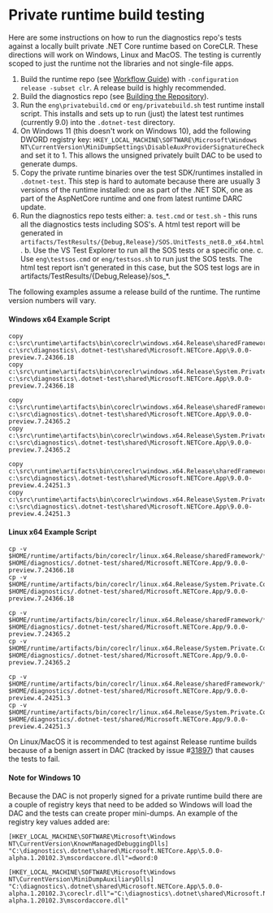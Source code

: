 Private runtime build testing
=============================

Here are some instructions on how to run the diagnostics repo's tests against a locally built private .NET Core runtime based on CoreCLR. These directions will work on Windows, Linux and MacOS. The testing is currently scoped to just the runtime not the libraries and not single-file apps.

1. Build the runtime repo (see [Workflow Guide](https://github.com/dotnet/runtime/blob/main/docs/workflow/README.md)) with `-configuration release -subset clr`. A release build is highly recommended.
2. Build the diagnostics repo (see [Building the Repository](../README.md)).
3. Run the `eng\privatebuild.cmd` or `eng/privatebuild.sh` test runtime install script. This installs and sets up to run (just) the latest test runtimes (currently 9.0) into the `.dotnet-test` directory.
4. On Windows 11 (this doesn't work on Windows 10), add the following DWORD registry key: `HKEY_LOCAL_MACHINE\SOFTWARE\Microsoft\Windows NT\CurrentVersion\MiniDumpSettings\DisableAuxProviderSignatureCheck` and set it to 1. This allows the unsigned privately built DAC to be used to generate dumps.
5. Copy the private runtime binaries over the test SDK/runtimes installed in `.dotnet-test`. This step is hard to automate because there are usually 3 versions of the runtime installed: one as part of the .NET SDK, one as part of the AspNetCore runtime and one from latest runtime DARC update.
6. Run the diagnostics repo tests either:
   a. `test.cmd` or `test.sh` - this runs all the diagnostics tests including SOS's. A html test report will be generated in `artifacts/TestResults/{Debug,Release}/SOS.UnitTests_net8.0_x64.html`.
   b. Use the VS Test Explorer to run all the SOS tests or a specific one.
   c. Use `eng\testsos.cmd` or `eng/testsos.sh` to run just the SOS tests. The html test report isn't generated in this case, but the SOS test logs are in artifacts/TestResults/{Debug,Release}/sos_*.

The following examples assume a release build of the runtime. The runtime version numbers will vary.

#### Windows x64 Example Script

```
copy c:\src\runtime\artifacts\bin\coreclr\windows.x64.Release\sharedFramework\* c:\src\diagnostics\.dotnet-test\shared\Microsoft.NETCore.App\9.0.0-preview.7.24366.18
copy c:\src\runtime\artifacts\bin\coreclr\windows.x64.Release\System.Private.CoreLib.dll c:\src\diagnostics\.dotnet-test\shared\Microsoft.NETCore.App\9.0.0-preview.7.24366.18

copy c:\src\runtime\artifacts\bin\coreclr\windows.x64.Release\sharedFramework\* c:\src\diagnostics\.dotnet-test\shared\Microsoft.NETCore.App\9.0.0-preview.7.24365.2
copy c:\src\runtime\artifacts\bin\coreclr\windows.x64.Release\System.Private.CoreLib.dll c:\src\diagnostics\.dotnet-test\shared\Microsoft.NETCore.App\9.0.0-preview.7.24365.2

copy c:\src\runtime\artifacts\bin\coreclr\windows.x64.Release\sharedFramework\* c:\src\diagnostics\.dotnet-test\shared\Microsoft.NETCore.App\9.0.0-preview.4.24251.3
copy c:\src\runtime\artifacts\bin\coreclr\windows.x64.Release\System.Private.CoreLib.dll c:\src\diagnostics\.dotnet-test\shared\Microsoft.NETCore.App\9.0.0-preview.4.24251.3
```

#### Linux x64 Example Script

```
cp -v $HOME/runtime/artifacts/bin/coreclr/linux.x64.Release/sharedFramework/* $HOME/diagnostics/.dotnet-test/shared/Microsoft.NETCore.App/9.0.0-preview.7.24366.18
cp -v $HOME/runtime/artifacts/bin/coreclr/linux.x64.Release/System.Private.CoreLib.dll $HOME/diagnostics/.dotnet-test/shared/Microsoft.NETCore.App/9.0.0-preview.7.24366.18

cp -v $HOME/runtime/artifacts/bin/coreclr/linux.x64.Release/sharedFramework/* $HOME/diagnostics/.dotnet-test/shared/Microsoft.NETCore.App/9.0.0-preview.7.24365.2
cp -v $HOME/runtime/artifacts/bin/coreclr/linux.x64.Release/System.Private.CoreLib.dll $HOME/diagnostics/.dotnet-test/shared/Microsoft.NETCore.App/9.0.0-preview.7.24365.2

cp -v $HOME/runtime/artifacts/bin/coreclr/linux.x64.Release/sharedFramework/* $HOME/diagnostics/.dotnet-test/shared/Microsoft.NETCore.App/9.0.0-preview.4.24251.3
cp -v $HOME/runtime/artifacts/bin/coreclr/linux.x64.Release/System.Private.CoreLib.dll $HOME/diagnostics/.dotnet-test/shared/Microsoft.NETCore.App/9.0.0-preview.4.24251.3
```

On Linux/MacOS it is recommended to test against Release runtime builds because of a benign assert in DAC (tracked by issue #[31897](https://github.com/dotnet/runtime/issues/31897)) that causes the tests to fail.

#### Note for Windows 10

Because the DAC is not properly signed for a private runtime build there are a couple of registry keys that need to be added so Windows will load the DAC and the tests can create proper mini-dumps. An example of the registry key values added are:

```
[HKEY_LOCAL_MACHINE\SOFTWARE\Microsoft\Windows NT\CurrentVersion\KnownManagedDebuggingDlls]
"C:\diagnostics\.dotnet\shared\Microsoft.NETCore.App\5.0.0-alpha.1.20102.3\mscordaccore.dll"=dword:0

[HKEY_LOCAL_MACHINE\SOFTWARE\Microsoft\Windows NT\CurrentVersion\MiniDumpAuxiliaryDlls]
"C:\diagnostics\.dotnet\shared\Microsoft.NETCore.App\5.0.0-alpha.1.20102.3\coreclr.dll"="C:\diagnostics\.dotnet\shared\Microsoft.NETCore.App\5.0.0-alpha.1.20102.3\mscordaccore.dll"
```
